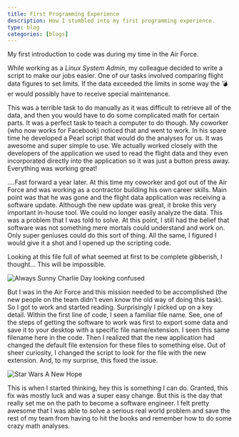 ```yaml
---
title: First Programming Experience
description: How I stumbled into my first programming experience.
type: blog
categories: [blogs]
---
```

My first introduction to code was during my time in the Air Force.

While working as a *Linux System Admin*, my colleague decided to write a script to make our jobs easier. One of our tasks involved comparing flight data figures to set limits. If the data exceeded the limits in some way the 💣er would possibly have to receive special maintenance.

This was a terrible task to do manually as it was difficult to retrieve all of the data, and then you would have to do some complicated math for certain parts. It was a perfect task to teach a computer to do though. My coworker (who now works for Facebook) noticed that and went to work. In his spare time he developed a Pearl script that would do the analyses for us. It was awesome and super simple to use. We actually worked closely with the developers of the application we used to read the flight data and they even incorporated directly into the application so it was just a button press away. Everything was working great!

....Fast forward a year later. At this time my coworker and got out of the Air Force and was working as a contractor building his own career skills. Main point was that he was gone and the flight data application was receiving a software update. Although the new update was great, it broke this very important in-house tool. We could no longer easily analyze the data. This was a problem that I was told to solve. At this point, I still had the belief that software was not something mere mortals could understand and work on. Only super geniuses could do this sort of thing. All the same, I figured I would give it a shot and I opened up the scripting code.

Looking at this file full of what seemed at first to be complete gibberish, I thought... This will be impossible.

![Always Sunny Charlie Day looking confused](https://media.giphy.com/media/kyhw6BlG5ip2YEHliO/giphy.gif)

But I was in the Air Force and this mission needed to be accomplished (the new people on the team didn't even know the old way of doing this task). So I got to work and started reading. Surprisingly I picked up on a key detail. Within the first line of code, I seen a familiar file name. See, one of the steps of getting the software to work was first to export some data and save it to your desktop with a specific file name/extension. I seen this same filename here in the code. Then I realized that the new application had changed the default file extension for these files to something else. Out of sheer curiosity, I changed the script to look for the file with the new extension. And, to my surprise, this fixed the issue.

![Star Wars A New Hope](https://media.giphy.com/media/3o84sqj1jnLWlbZhn2/giphy.gif)

This is when I started thinking, hey this is something I can do. Granted, this fix was mostly luck and was a super easy change. But this is the day that really set me on the path to become a software engineer. I felt pretty awesome that I was able to solve a serious real world problem and save the rest of my team from having to hit the books and remember how to do some crazy math analyses.